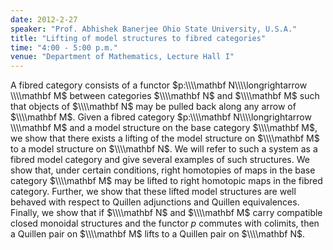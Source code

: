 ```yaml
---
date: 2012-2-27
speaker: "Prof. Abhishek Banerjee Ohio State University, U.S.A."
title: "Lifting of model structures to fibred categories"
time: "4:00 - 5:00 p.m." 
venue: "Department of Mathematics, Lecture Hall I"
---
```

A fibred category consists of a functor $p:\\\\mathbf N\\\\longrightarrow \\\\mathbf M$ between categories $\\\\mathbf N$ and $\\\\mathbf M$ such that objects of $\\\\mathbf N$ may be pulled back along any arrow of $\\\\mathbf M$. Given a fibred category $p:\\\\mathbf N\\\\longrightarrow \\\\mathbf M$ and a model structure on the base category $\\\\mathbf M$, we show that there exists a lifting of the model structure on $\\\\mathbf M$ to a model structure on $\\\\mathbf N$. We will refer to such a system as a fibred model category and give several examples of such structures. We show that, under certain conditions, right homotopies of maps in the base category $\\\\mathbf M$ may be lifted to right homotopic maps in the fibred category. Further, we show that these lifted model structures are well behaved with respect to Quillen adjunctions and Quillen equivalences. Finally, we show that if $\\\\mathbf N$ and $\\\\mathbf M$ carry compatible closed monoidal structures and the functor $p$ commutes with colimits, then a Quillen pair on $\\\\mathbf M$ lifts to a Quillen pair on $\\\\mathbf N$.
